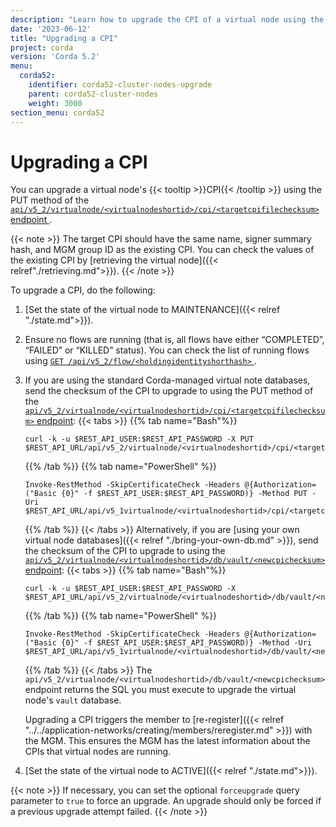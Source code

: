 ```yaml
---
description: "Learn how to upgrade the CPI of a virtual node using the REST API."
date: '2023-06-12'
title: "Upgrading a CPI"
project: corda
version: 'Corda 5.2'
menu:
  corda52:
    identifier: corda52-cluster-nodes-upgrade
    parent: corda52-cluster-nodes
    weight: 3000
section_menu: corda52
---
```


# Upgrading a CPI

You can upgrade a virtual node's {{< tooltip >}}CPI{{< /tooltip >}} using the PUT method of the <a href ="../../reference/rest-api/openapi.html#tag/Virtual-Node-API/operation/put_virtualnode__virtualnodeshortid__cpi__targetcpifilechecksum_">`api/v5_2/virtualnode/<virtualnodeshortid>/cpi/<targetcpifilechecksum>` endpoint </a>.

{{< note >}}
The target CPI should have the same name, signer summary hash, and MGM group ID as the existing CPI. You can check the values of the existing CPI by [retrieving the virtual node]({{< relref"./retrieving.md">}}).
{{< /note >}}

To upgrade a CPI, do the following:

1. [Set the state of the virtual node to MAINTENANCE]({{< relref "./state.md">}}).
2. Ensure no flows are running (that is, all flows have either “COMPLETED”, “FAILED” or “KILLED” status). You can check the list of running flows using <a href ="../../reference/rest-api/openapi.html#tag/Flow-Management-API/operation/get_flow__holdingidentityshorthash_">`GET /api/v5_2/flow/<holdingidentityshorthash>` </a>.
3. If you are using the standard Corda-managed virtual note databases, send the checksum of the CPI to upgrade to using the PUT method of the <a href ="../../reference/rest-api/openapi.html#tag/Virtual-Node-API/operation/put_virtualnode__virtualnodeshortid__cpi__targetcpifilechecksum_">`api/v5_2/virtualnode/<virtualnodeshortid>/cpi/<targetcpifilechecksum>` endpoint</a>:
   {{< tabs >}}
   {{% tab name="Bash"%}}
   ```shell
   curl -k -u $REST_API_USER:$REST_API_PASSWORD -X PUT $REST_API_URL/api/v5_2/virtualnode/<virtualnodeshortid>/cpi/<targetcpifilechecksum>
   ```
   {{% /tab %}}
   {{% tab name="PowerShell" %}}
   ```shell
   Invoke-RestMethod -SkipCertificateCheck -Headers @{Authorization=("Basic {0}" -f $REST_API_USER:$REST_API_PASSWORD)} -Method PUT -Uri    $REST_API_URL/api/v5_1virtualnode/<virtualnodeshortid>/cpi/<targetcpifilechecksum>
   ```
   {{% /tab %}}
   {{< /tabs >}}
   Alternatively, if you are [using your own virtual node databases]({{< relref "./bring-your-own-db.md" >}}), send the checksum of the CPI to upgrade to using the <a href ="../../reference/rest-api/openapi.html#tag/Virtual-Node-API/operation/get_virtualnode__virtualnodeshortid__db_vault__newcpichecksum_">`api/v5_2/virtualnode/<virtualnodeshortid>/db/vault/<newcpichecksum>` endpoint</a>:
   {{< tabs >}}
   {{% tab name="Bash"%}}
   ```shell
   curl -k -u $REST_API_USER:$REST_API_PASSWORD -X $REST_API_URL/api/v5_2/virtualnode/<virtualnodeshortid>/db/vault/<newcpichecksum>
   ```
   {{% /tab %}}
   {{% tab name="PowerShell" %}}
   ```shell
   Invoke-RestMethod -SkipCertificateCheck -Headers @{Authorization=("Basic {0}" -f $REST_API_USER:$REST_API_PASSWORD)} -Method -Uri    $REST_API_URL/api/v5_1virtualnode/<virtualnodeshortid>/db/vault/<newcpichecksum>
   ```
   {{% /tab %}}
   {{< /tabs >}}
   The `api/v5_2/virtualnode/<virtualnodeshortid>/db/vault/<newcpichecksum>` endpoint returns the SQL you must execute to upgrade the virtual node's `vault` database.

   Upgrading a CPI triggers the member to [re-register]({{< relref "../../application-networks/creating/members/reregister.md" >}}) with the MGM. This ensures the MGM has the latest information about the CPIs that virtual nodes are running.

4. [Set the state of the virtual node to ACTIVE]({{< relref "./state.md">}}).

{{< note >}}
If necessary, you can set the optional `forceupgrade` query parameter to `true` to force an upgrade. An upgrade should only be forced if a previous upgrade attempt failed.
{{< /note >}}
